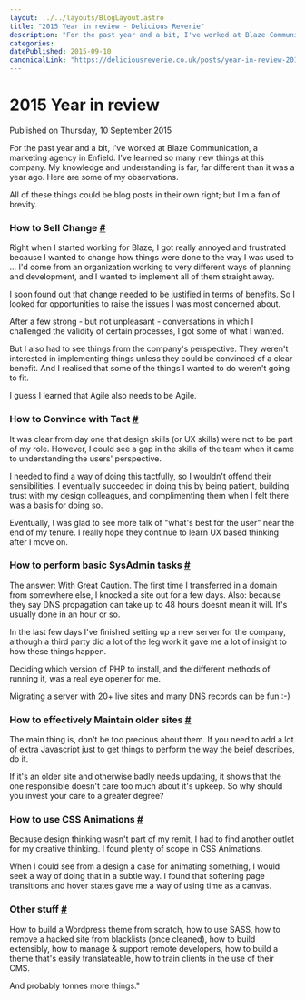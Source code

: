 ```yaml
---
layout: ../../layouts/BlogLayout.astro
title: "2015 Year in review - Delicious Reverie"
description: "For the past year and a bit, I've worked at Blaze Communication, a marketing agency in Enfield. I've learned so many new things at this company. My knowledge and understanding is far, far different than it was a year ago. Here are some of my observations."
categories:
datePublished: 2015-09-10
canonicalLink: "https://deliciousreverie.co.uk/posts/year-in-review-2015/
---
```

# 2015 Year in review

Published on Thursday, 10 September 2015

For the past year and a bit, I've worked at Blaze Communication, a marketing agency in Enfield. I've learned so many new things at this company. My knowledge and understanding is far, far different than it was a year ago. Here are some of my observations.

All of these things could be blog posts in their own right; but I'm a fan of brevity.

### How to Sell Change [#](https://deliciousreverie.co.uk/posts/what-i-learned-this-year-2015/#how-to-sell-change)

Right when I started working for Blaze, I got really annoyed and frustrated because I wanted to change how things were done to the way I was used to ... I'd come from an organization working to very different ways of planning and development, and I wanted to implement all of them straight away.

I soon found out that change needed to be justified in terms of benefits. So I looked for opportunities to raise the issues I was most concerned about.

After a few strong - but not unpleasant - conversations in which I challenged the validity of certain processes, I got some of what I wanted.

But I also had to see things from the company's perspective. They weren't interested in implementing things unless they could be convinced of a clear benefit. And I realised that some of the things I wanted to do weren't going to fit.

I guess I learned that Agile also needs to be Agile.

### How to Convince with Tact [#](https://deliciousreverie.co.uk/posts/what-i-learned-this-year-2015/#how-to-convince-with-tact)

It was clear from day one that design skills (or UX skills) were not to be part of my role. However, I could see a gap in the skills of the team when it came to understanding the users' perspective.

I needed to find a way of doing this tactfully, so I wouldn't offend their sensibilities. I eventually succeeded in doing this by being patient, building trust with my design colleagues, and complimenting them when I felt there was a basis for doing so.

Eventually, I was glad to see more talk of "what's best for the user" near the end of my tenure. I really hope they continue to learn UX based thinking after I move on.

### How to perform basic SysAdmin tasks [#](https://deliciousreverie.co.uk/posts/what-i-learned-this-year-2015/#how-to-perform-basic-sysadmin-tasks)

The answer: With Great Caution. The first time I transferred in a domain from somewhere else, I knocked a site out for a few days. Also: because they say DNS propagation can take up to 48 hours doesnt mean it will. It's usually done in an hour or so.

In the last few days I've finished setting up a new server for the company, although a third party did a lot of the leg work it gave me a lot of insight to how these things happen.

Deciding which version of PHP to install, and the different methods of running it, was a real eye opener for me.

Migrating a server with 20+ live sites and many DNS records can be fun :-)

### How to effectively Maintain older sites [#](https://deliciousreverie.co.uk/posts/what-i-learned-this-year-2015/#how-to-effectively-maintain-older-sites)

The main thing is, don't be too precious about them. If you need to add a lot of extra Javascript just to get things to perform the way the beief describes, do it.

If it's an older site and otherwise badly needs updating, it shows that the one responsible doesn't care too much about it's upkeep. So why should you invest your care to a greater degree?

### How to use CSS Animations [#](https://deliciousreverie.co.uk/posts/what-i-learned-this-year-2015/#how-to-use-css-animations)

Because design thinking wasn't part of my remit, I had to find another outlet for my creative thinking. I found plenty of scope in CSS Animations.

When I could see from a design a case for animating something, I would seek a way of doing that in a subtle way. I found that softening page transitions and hover states gave me a way of using time as a canvas.

### Other stuff [#](https://deliciousreverie.co.uk/posts/what-i-learned-this-year-2015/#other-stuff)

How to build a Wordpress theme from scratch, how to use SASS, how to remove a hacked site from blacklists (once cleaned), how to build extensibly, how to manage & support remote developers, how to build a theme that's easily translateable, how to train clients in the use of their CMS.

And probably tonnes more things."